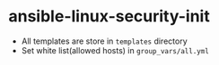 # ansible-linux-security-init

* All templates are store in `templates` directory
* Set white list(allowed hosts) in `group_vars/all.yml`
